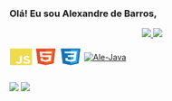 ### Olá! Eu sou Alexandre de Barros,

<div align="center">
  <a href="https://github.com/juniorbarros20">
  <img height="180em" src="https://github-readme-stats.vercel.app/api?username=juniorbarros20&show_icons=true&theme=algolia&include_all_commits=true&count_private=true"/>
  <img height="180em" src="https://github-readme-stats.vercel.app/api/top-langs/?username=juniorbarros20&layout=compact&langs_count=7&theme=algolia"/>
  </a>
</div>
<div style="display: inline_block"><br>
  <a href="https://github.com/juniorbarros20?tab=repositories&q=&type=&language=javascript&sort="><img align="center" alt="Ale-Js" height="30" width="40" src="https://raw.githubusercontent.com/devicons/devicon/master/icons/javascript/javascript-plain.svg"></a> 
  <a href="https://github.com/juniorbarros20?tab=repositories&q=&type=&language=html&sort="><img align="center" alt="Ale-HTML" height="30" width="40" src="https://raw.githubusercontent.com/devicons/devicon/master/icons/html5/html5-original.svg"></a>  
  <a href="https://github.com/juniorbarros20?tab=repositories&q=&type=&language=css&sort="><img align="center" alt="Ale-CSS" height="30" width="40" src="https://raw.githubusercontent.com/devicons/devicon/master/icons/css3/css3-original.svg"></a>    
   <a href="https://github.com/juniorbarros20?tab=repositories&q=&type=&language=java&sort="><img align="center" alt="Ale-Java" height="30" width="40" src="https://img.shields.io/badge/Java-ED8B00?style=for-the-badge&logo=java&logoColor=white"></a>
 </br></div>
    
  ##
 
<div> 
  <a href = "mailto:juniorbarros20@gmail.com"><img src="https://img.shields.io/badge/-Gmail-%23333?style=for-the-badge&logo=gmail&logoColor=white" target="_blank"></a>
  <a href="https://www.linkedin.com/in/alexandrebarrosjunior/" target="_blank"><img src="https://img.shields.io/badge/-LinkedIn-%230077B5?style=for-the-badge&logo=linkedin&logoColor=white" target="_blank"></a> 
 
</div>
